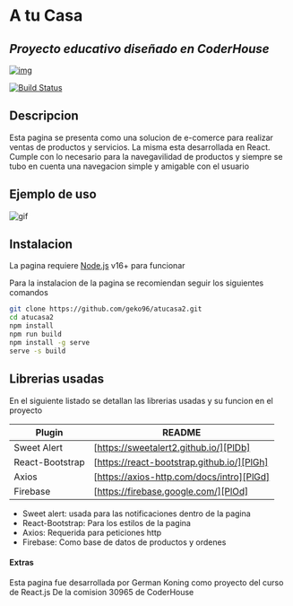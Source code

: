 # A tu Casa
## _Proyecto educativo diseñado en CoderHouse_

[![img](https://jobs.coderhouse.com/assets/logos_coderhouse.png)](https://coderhouse.com)

[![Build Status](https://travis-ci.org/joemccann/dillinger.svg?branch=master)](https://github.com/geko96/atucasa2)


## Descripcion

Esta pagina se presenta como una solucion de e-comerce para realizar ventas de productos y servicios. La misma esta desarrollada en React.
Cumple con lo necesario para la navegavilidad de productos y siempre se tubo en cuenta una navegacion simple y amigable con el usuario


## Ejemplo de uso

![gif](https://cantilever.com.ar/react.gif)

## Instalacion

La pagina requiere [Node.js](https://nodejs.org/) v16+ para funcionar

Para la instalacion de la pagina se recomiendan seguir los siguientes comandos

```sh
git clone https://github.com/geko96/atucasa2.git
cd atucasa2
npm install
npm run build
npm install -g serve
serve -s build
```



## Librerias usadas

En el siguiente listado se detallan las librerias usadas y su funcion en el proyecto

| Plugin | README |
| ------ | ------ |
| Sweet Alert | [https://sweetalert2.github.io/][PlDb] |
| React-Bootstrap | [https://react-bootstrap.github.io/][PlGh] |
| Axios | [https://axios-http.com/docs/intro][PlGd] |
| Firebase | [https://firebase.google.com/][PlOd] |

- Sweet alert: usada para las notificaciones dentro de la pagina
- React-Bootstrap: Para los estilos de la pagina
- Axios: Requerida para peticiones http
- Firebase: Como base de datos de productos y ordenes




#### Extras
Esta pagina fue desarrollada por German Koning como proyecto del curso de React.js De la comision 30965 de CoderHouse




   [PlDb]: <https://sweetalert2.github.io/>
   [PlGh]: <https://react-bootstrap.github.io/>
   [PlGd]: <https://axios-http.com/docs/intro>
   [PlOd]: <https://firebase.google.com/>
   
